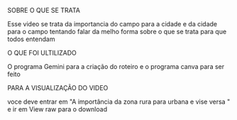 SOBRE O QUE SE TRATA

Esse video se trata da importancia do campo para a cidade e da cidade para o campo
tentando falar da melho forma sobre o que se trata para que todos entendam

O QUE FOI ULTILIZADO

O programa Gemini para a criação do roteiro
e o programa canva para ser feito

PARA A VISUALIZAÇÃO DO VIDEO

voce deve entrar em "A importância da zona rura para urbana e vise versa " e ir em View raw para o download
